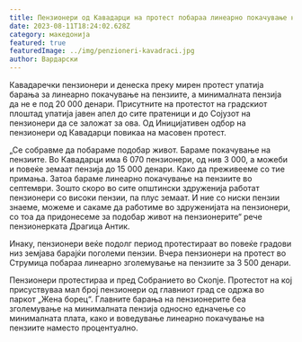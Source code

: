 ```yaml
---
title: Пензионери од Кавадарци на протест побараа линеарно покачување на пензиите
date: 2023-08-11T18:24:02.628Z
category: македонија
featured: true
featuredImage: ../img/penzioneri-kavadraci.jpg
author: Вардарски
---
```

<!--StartFragment-->

Кавадаречки пензионери и денеска преку мирен протест упатија барања за линеарно покачување на пензиите, а минималната пензија да не е под 20 000 денари. Присутните на протестот на градскиот плоштад упатија јавен апел до сите пратеници и до Сојузот на пензионери да се заложат за ова. Од Иницијативен одбор на пензионери од Кавадарци повикаа на масовен протест.



<!--EndFragment--><!--StartFragment-->

„Се собравме да побараме подобар живот. Бараме покачување на пензиите. Во Кавадарци има 6 070 пензионери, од нив 3 000, а можеби и повеќе земаат пензија до 15 000 денари. Како да преживееме со тие примања. Затоа бараме линеарно покачување на пензиите во септември. Зошто скоро во сите општински здруженија работат пензионери со високи пензии, па плус земаат. И ние со ниски пензии знаеме, можеме и сакаме да работиме во здруженијата на пензионери, со тоа да придонесеме за подобар живот на пензионерите“ рече пензионерката Драгица Антик.

Инаку, пензионери веќе подолг период протестираат во повеќе градови низ земјава барајќи поголеми пензии. Вчера пензионери на протест во Струмица побараа линеарно зголемување на пензиите за 3 500 денари.

Пензионери протестираа и пред Собранието во Скопје. Протестот на кој присуствуваа мал број пензионери од главниот град се одржа во паркот „Жена борец“. Главните барања на пензионерите беа зголемување на минималната пензија односно едначење со минималната плата, како и воведување линеарно покачување на пензиите наместо процентуално.

<!--EndFragment-->